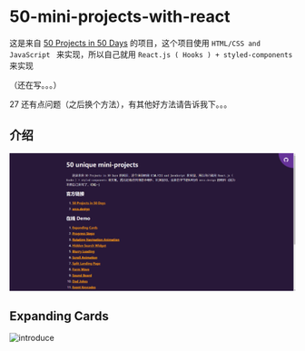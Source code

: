 # 50-mini-projects-with-react
这是来自 [50 Projects in 50 Days](https://github.com/bradtraversy/50projects50days) 的项目，这个项目使用 `HTML/CSS and JavaScript `
来实现，所以自己就用 `React.js ( Hooks ) + styled-components` 来实现

（还在写。。。）

27 还有点问题（之后换个方法），有其他好方法请告诉我下。。。

## 介绍

![introduce](./docs/images/introduce.png)



## Expanding Cards

![introduce](./docs/gif/01.gif)
